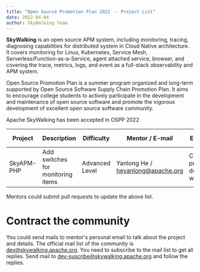 ```yaml
---
title: "Open Source Promotion Plan 2022 -- Project List"
date: 2022-04-04
author: SkyWalking Team
---
```


**SkyWalking** is an open source APM system, including monitoring, tracing, diagnosing capabilities for distributed system in Cloud Native architecture.
It covers monitoring for Linux, Kubernetes, Service Mesh, Serverless/Function-as-a-Service, agent attached service, browser, and covering the trace, metrics, logs, and event as a full-stack observability and APM system.

Open Source Promotion Plan is a summer program organized and long-term supported by Open Source Software Supply Chain Promotion Plan. It aims to encourage college students to actively 
participate in the development and maintenance of open source software and promote the vigorous development of excellent open source software community.

Apache SkyWalking has been accepted in OSPP 2022

| Project | Description | Difficulty | Mentor / E-mail | Expectation | Tech. Requirements | Repository | 
|---------|-------------|------------|-----------------|-------------|--------------------|------------|
| SkyAPM-PHP | Add switches for monitoring items | Advanced Level | Yanlong He / heyanlong@apache.org | Complete project development work | C++, GO, PHP | https://github.com/SkyAPM/SkyAPM-php-sdk | 


Mentors could submit pull requests to update the above list.

# Contract the community

You could send mails to mentor's personal email to talk about the project and details.
The official mail list of the community is dev@skywalking.apache.org. You need to subscribe to the mail list to get all replies. Send mail to dev-suscribe@skywalking.apache.org and follow the replies.
